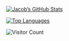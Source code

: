 <!--### Hi there 👋-->

[![Jacob’s GitHub Stats](https://github-readme-stats.vercel.app/api?username=jacobsayono&custom_title=GitHub%20Stats&text_bold=false&bg_color=00000000&show_icons=true&include_all_commits=true&theme=outrun)](https://github.com/jacobsayono)
  
[![Top Languages](https://github-readme-stats.vercel.app/api/top-langs/?username=jacobsayono&custom_title=Languages&bg_color=00000000&layout=compact&theme=outrun&langs_count=4&hide=jupyter%20notebook)](https://github.com/jacobsayono/github-readme-stats)

![Visitor Count](https://visitor-badge.glitch.me/badge?page_id=jacobsayono.jacobsayono&left_color=black&right_color=slateblue)

<!--
![Visitors](https://visitor-badge.glitch.me/badge?page_id=jacobsayono&left_color=black&right_color=blue)
![Visitor Count](https://profile-counter.glitch.me/jacobsayono/count.svg)

![Python](https://img.shields.io/badge/Python-3670A0?style=for-the-badge&logo=python&logoColor=ffdd54)
![C++](https://img.shields.io/badge/C++-%2300599C.svg?style=for-the-badge&logo=c%2B%2B&logoColor=white)
  
![ROS](https://img.shields.io/badge/ROS-%230A0FF9.svg?style=for-the-badge&logo=ros&logoColor=white)
![OpenCV](https://img.shields.io/badge/OpenCV-%23white.svg?style=for-the-badge&logo=opencv&logoColor=white)
![PyTorch](https://img.shields.io/badge/PyTorch-%23EE4C2C.svg?style=for-the-badge&logo=PyTorch&logoColor=white)

![Visual Studio Code](https://img.shields.io/badge/VS%20Code-0078d7.svg?style=for-the-badge&logo=visual-studio-code&logoColor=white)
![Jupyter Notebook](https://img.shields.io/badge/Jupyter-%23FA0F00.svg?style=for-the-badge&logo=jupyter&logoColor=white)
![Neovim](https://img.shields.io/badge/NeoVim-%2357A143.svg?&style=for-the-badge&logo=neovim&logoColor=white)

![Linux](https://img.shields.io/badge/Linux-FCC624?style=for-the-badge&logo=linux&logoColor=black)
![Ubuntu](https://img.shields.io/badge/Ubuntu-E95420?style=for-the-badge&logo=ubuntu&logoColor=white)
![Shell Script](https://img.shields.io/badge/shell_script-%23121011.svg?style=for-the-badge&logo=gnu-bash&logoColor=white)

![Arduino](https://img.shields.io/badge/-Arduino-00979D?style=for-the-badge&logo=Arduino&logoColor=white)
![Raspberry Pi](https://img.shields.io/badge/-RaspberryPi-C51A4A?style=for-the-badge&logo=Raspberry-Pi)
![nVIDIA](https://img.shields.io/badge/NVIDIA-%2376B900.svg?style=for-the-badge&logo=nVIDIA&logoColor=white)

![Notion](https://img.shields.io/badge/Notion-%23000000.svg?style=for-the-badge&logo=notion&logoColor=white)
![LaTeX](https://img.shields.io/badge/LaTeX-%23008080.svg?style=for-the-badge&logo=latex&logoColor=white)

![UCLA](https://img.shields.io/badge/UCLA-005586?style=for-the-badge&logoColor=15B8E6)
![Udacity](https://img.shields.io/badge/Udacity-white?style=for-the-badge&logo=udacity&logoColor=2015FF)

[![Awesome](https://awesome.re/badge.svg)](https://awesome.re)

**jacobsayono/jacobsayono** is a ✨ _special_ ✨ repository because its `README.md` (this file) appears on your GitHub profile.

Here are some ideas to get you started:

- 🔭 I’m currently working on ...
- 🌱 I’m currently learning ...
- 👯 I’m looking to collaborate on ...
- 🤔 I’m looking for help with ...
- 💬 Ask me about ...
- 📫 How to reach me: ...
- 😄 Pronouns: ...
- ⚡ Fun fact: ...
-->
